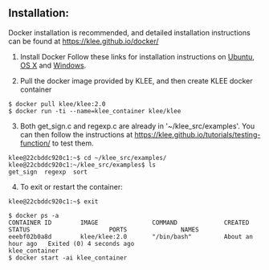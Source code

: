 ## Installation:
Docker installation is recommended, and detailed installation instructions can be found at https://klee.github.io/docker/

1. Install Docker
Follow these links for installation instructions on [Ubuntu](https://docs.docker.com/install/linux/docker-ce/ubuntu/), [OS X](https://docs.docker.com/docker-for-mac/) and [Windows](https://docs.docker.com/docker-for-windows/).

2. Pull the docker image provided by KLEE, and then create KLEE docker container
```console
$ docker pull klee/klee:2.0
$ docker run -ti --name=klee_container klee/klee
```

3. Both get_sign.c and regexp.c are already in '~/klee_src/examples'. You can then follow the instructions at https://klee.github.io/tutorials/testing-function/ to test them.
```console
klee@22cbddc920c1:~$ cd ~/klee_src/examples/
klee@22cbddc920c1:~/klee_src/examples$ ls
get_sign  regexp  sort
```

4. To exit or restart the container:
```console
klee@22cbddc920c1:~$ exit
```

```console
$ docker ps -a
CONTAINER ID        IMAGE               COMMAND             CREATED             STATUS                      PORTS               NAMES
eeebf02b0a8d        klee/klee:2.0       "/bin/bash"         About an hour ago   Exited (0) 4 seconds ago                        klee_container
$ docker start -ai klee_container
```